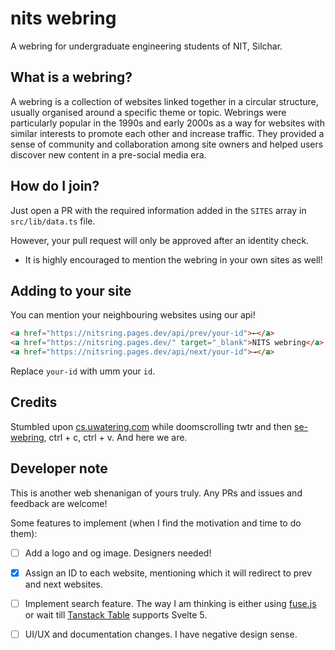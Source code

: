 # nits webring

A webring for undergraduate engineering students of NIT, Silchar.

## What is a webring?

A webring is a collection of websites linked together in a circular structure, usually organised around a specific theme or topic. Webrings were particularly popular in the 1990s and early 2000s as a way for websites with similar interests to promote each other and increase traffic. They provided a sense of community and collaboration among site owners and helped users discover new content in a pre-social media era.

## How do I join?

Just open a PR with the required information added in the `SITES` array in `src/lib/data.ts` file.

However, your pull request will only be approved after an identity check.

- It is highly encouraged to mention the webring in your own sites as well!

## Adding to your site

You can mention your neighbouring websites using our api!

```html
<a href="https://nitsring.pages.dev/api/prev/your-id">←</a>
<a href="https://nitsring.pages.dev/" target="_blank">NITS webring</a>
<a href="https://nitsring.pages.dev/api/next/your-id">→</a>
```

Replace `your-id` with umm your `id`.

## Credits

Stumbled upon [cs.uwatering.com](https://cs.uwatering.com/) while doomscrolling twtr and then [se-webring](https://github.com/simcard0000/se-webring/), ctrl + c, ctrl + v. And here we are.

## Developer note

This is another web shenanigan of yours truly. Any PRs and issues and feedback are welcome!

Some features to implement (when I find the motivation and time to do them):

- [ ] Add a logo and og image. Designers needed!

- [x] Assign an ID to each website, mentioning which it will redirect to prev and next websites.

- [ ] Implement search feature. The way I am thinking is either using [fuse.js](https://www.fusejs.io/) or wait till [Tanstack Table](https://tanstack.com/table/latest) supports Svelte 5.

- [ ] UI/UX and documentation changes. I have negative design sense.
